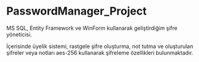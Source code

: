 # PasswordManager_Project

MS SQL, Entity Framework ve WinForm kullanarak geliştirdiğim şifre yöneticisi.

İçerisinde üyelik sistemi, rastgele şifre oluşturma, not tutma ve oluşturulan şifreler veya notları aes-256 kullanarak şifreleme özellikleri bulunmaktadır.
